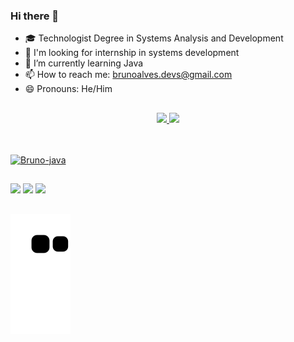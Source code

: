 ### Hi there 👋

- 🎓 Technologist Degree in Systems Analysis and Development
- 🔭 I'm looking for internship in systems development
- 🌱 I’m currently learning Java
- 📫 How to reach me: brunoalves.devs@gmail.com
- 😄 Pronouns: He/Him
##
<div align="center">
  <a href="https://github.com/devsbruno">
  <img height="150em" src="https://github-readme-stats.vercel.app/api?username=devsbruno&show_icons=true&theme=dracula&include_all_commits=true&count_private=true"/>
  <img height="150em" src="https://github-readme-stats.vercel.app/api/top-langs/?username=devsbruno&layout=compact&langs_count=7&theme=dracula"/>
</div>
  
##  
<div style="display: inline_block"><br>
<img align="center" alt="Bruno-java" height="70" width="80" src="https://cdn.jsdelivr.net/gh/devicons/devicon/icons/java/java-original-wordmark.svg" />
</div> 
  
 ##
 <div>
   <a href="https://www.linkedin.com/in/devsbruno" target="_blank"><img src="https://img.shields.io/badge/-LinkedIn-%230077B5?style=for-the-badge&logo=linkedin&logoColor=white" target="_blank"></a>
  <a href = "mailto:brunoalves.devs@gmail.com"><img src="https://img.shields.io/badge/Gmail-D14836?style=for-the-badge&logo=gmail&logoColor=white" target="_blank"></a>
  <a href="https://t.me/BrunoBarusky" target="_blank"><img src="https://img.shields.io/badge/Telegram-2CA5E0?style=for-the-badge&logo=telegram&logoColor=white" target="_blank"></a>
   
##  
   ![Snake animation](https://github.com/devsbruno/devsbruno/blob/output/github-contribution-grid-snake.svg)
   
 </div>
 
 
 
